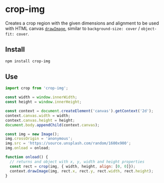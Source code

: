 # crop-img

Creates a crop region with the given dimensions and alignment to be used with HTML canvas [`drawImage`](https://developer.mozilla.org/en-US/docs/Web/API/CanvasRenderingContext2D/drawImage), similar to `background-size: cover` / `object-fit: cover`.

## Install

```bash
npm install crop-img
```

## Use

```js
import crop from 'crop-img';

const width = window.innerWidth;
const height = window.innerHeight;

const context = document.createElement('canvas').getContext('2d');
context.canvas.width = width;
context.canvas.height = height;
document.body.appendChild(context.canvas);

const img = new Image();
img.crossOrigin = 'anonymous';
img.src = 'https://source.unsplash.com/random/1600x900';
img.onload = onload;

function onload() {
  // returns and object with x, y, width and height properties
  const rect = crop(img, { width, height, align: [0, 0]});
  context.drawImage(img, rect.x, rect.y, rect.width, rect.height);
}
```